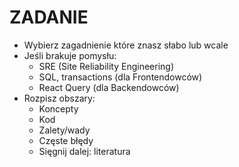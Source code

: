 # ZADANIE

- Wybierz zagadnienie które znasz słabo lub wcale
- Jeśli brakuje pomysłu:
  - SRE (Site Reliability Engineering)
  - SQL, transactions (dla Frontendowców)
  - React Query (dla Backendowców)
- Rozpisz obszary:
  - Koncepty
  - Kod
  - Zalety/wady
  - Częste błędy
  - Sięgnij dalej: literatura
